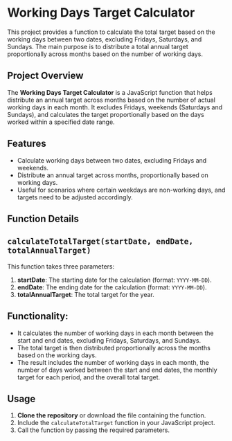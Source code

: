 # Working Days Target Calculator

This project provides a function to calculate the total target based on the working days between two dates, excluding Fridays, Saturdays, and Sundays. The main purpose is to distribute a total annual target proportionally across months based on the number of working days.


## Project Overview

The **Working Days Target Calculator** is a JavaScript function that helps distribute an annual target across months based on the number of actual working days in each month. It excludes Fridays, weekends (Saturdays and Sundays), and calculates the target proportionally based on the days worked within a specified date range.

## Features


- Calculate working days between two dates, excluding Fridays and weekends.
- Distribute an annual target across months, proportionally based on working days.
- Useful for scenarios where certain weekdays are non-working days, and targets need to be adjusted accordingly.

## Function Details

## `calculateTotalTarget(startDate, endDate, totalAnnualTarget)`

This function takes three parameters:
1. **startDate**: The starting date for the calculation (format: `YYYY-MM-DD`).
2. **endDate**: The ending date for the calculation (format: `YYYY-MM-DD`).
3. **totalAnnualTarget**: The total target for the year.

## Functionality:

- It calculates the number of working days in each month between the start and end dates, excluding Fridays, Saturdays, and Sundays.
- The total target is then distributed proportionally across the months based on the working days.
- The result includes the number of working days in each month, the number of days worked between the start and end dates, the monthly target for each period, and the overall total target.

## Usage

1. **Clone the repository** or download the file containing the function.
2. Include the `calculateTotalTarget` function in your JavaScript project.
3. Call the function by passing the required parameters.

